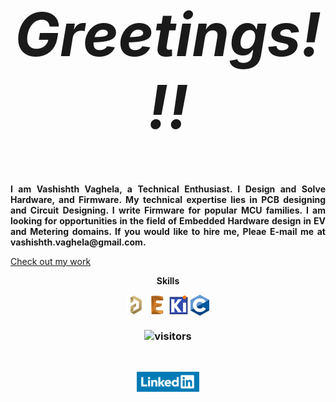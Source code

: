 <h1 style="font-size:10vw" align="center"><I><b>Greetings!!!</b></I></h1>
<P align="justify">
<b>I am Vashishth Vaghela, a Technical Enthusiast. I Design and Solve Hardware, and Firmware. My technical expertise lies in PCB designing and Circuit Designing. I write Firmware for popular MCU families. I am looking for opportunities in the field of Embedded Hardware design in EV and Metering domains. If you would like to hire me, Pleae E-mail me at vashishth.vaghela@gmail.com.</b></P>

[Check out my work](https://github.com/Vashishth-V/SHARABLES)

<P align="center"><b>Skills</b></P>
<div align="center">
<img align="center" alt="altium" width="30px" src="https://github.com/Vashishth-V/STASH/blob/main/altium-designer.png"/>
<img align="center" alt="Eagle" width="30px" src="https://github.com/Vashishth-V/STASH/blob/main/Autodesk-Eagle.png"/>
<img align="center" alt="KiCAD" width="30px" src="https://github.com/Vashishth-V/STASH/blob/main/KiCAD.png"/>
<img align="center" alt="C" width="30px" src="https://github.com/Vashishth-V/STASH/blob/main/1200px-C_Programming_Language.svg.png"/>
</div>


<h3 align="center">
  
![visitors](https://visitor-badge.glitch.me/badge?page_id=Vashishth-V.visitor-badge)

</h3>
</br>

<P align="center"><a href="https://in.linkedin.com/in/vashishth-vaghela-280247188" target="_blank"><img alt="LinkedIn" width="100px" src="https://github.com/Vashishth-V/STASH/blob/main/linkedin-logo-rectangle.png" /></a></P>
